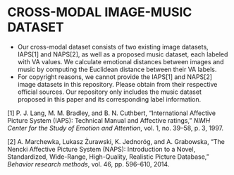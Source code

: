 # CROSS-MODAL IMAGE-MUSIC DATASET

+ Our cross-modal dataset consists of two existing image datasets, IAPS[1] and NAPS[2], as well as a proposed music dataset, each labeled with VA  values. We calculate emotional distances between images and music by computing the Euclidean distance between their VA labels. 
+ For copyright reasons, we cannot provide the IAPS[1] and NAPS[2] image datasets in this repository. Please obtain from their respective official sources. Our repository only includes the  music dataset proposed in this paper and its corresponding label information.



[1] P. J. Lang, M. M. Bradley, and B. N. Cuthbert, “International Affective Picture System (IAPS): Technical Manual and Affective ratings,” *NIMH Center for the Study of Emotion and Attention*, vol. 1, no. 39–58, p. 3, 1997.

[2] A. Marchewka, Lukasz Żurawski, K. Jednoróg, and A. Grabowska, “The Nencki Affective Picture System (NAPS): Introduction to a Novel, Standardized, Wide-Range, High-Quality, Realistic Picture Database,” *Behavior research methods*, vol. 46, pp. 596–610, 2014.